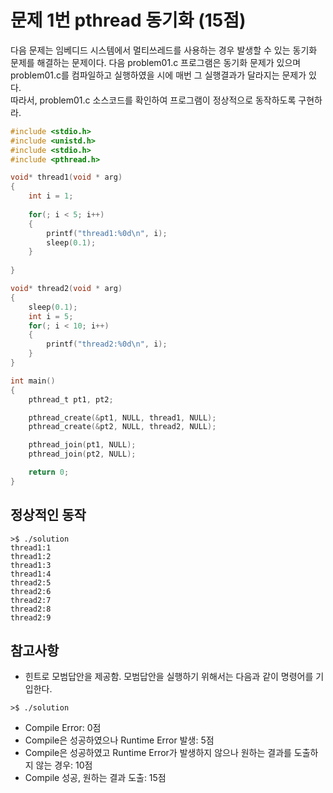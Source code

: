 # 문제 1번 pthread 동기화 (15점)
다음 문제는 임베디드 시스템에서 멀티쓰레드를 사용하는 경우 발생할 수 있는 동기화 문제를 해결하는 문제이다. 다음 problem01.c 프로그램은 동기화 문제가 있으며 problem01.c를 컴파일하고 실행하였을 시에 매번 그 실행결과가 달라지는 문제가 있다.  
따라서, problem01.c 소스코드를 확인하여 프로그램이 정상적으로 동작하도록 구현하라. 

```C
#include <stdio.h>
#include <unistd.h>
#include <stdio.h>
#include <pthread.h>

void* thread1(void * arg)
{
	int i = 1;
	
	for(; i < 5; i++)
	{
		printf("thread1:%0d\n", i);		
		sleep(0.1);
	}
	
}

void* thread2(void * arg)
{
	sleep(0.1);
	int i = 5;
	for(; i < 10; i++)
	{
		printf("thread2:%0d\n", i);		
	}
}

int main()
{
	pthread_t pt1, pt2;

	pthread_create(&pt1, NULL, thread1, NULL);
	pthread_create(&pt2, NULL, thread2, NULL);

	pthread_join(pt1, NULL);
	pthread_join(pt2, NULL);

	return 0;
}
```

## 정상적인 동작
```
>$ ./solution
thread1:1
thread1:2
thread1:3
thread1:4
thread2:5
thread2:6
thread2:7
thread2:8
thread2:9
```

## 참고사항
- 힌트로 모범답안을 제공함. 모범답안을 실행하기 위해서는 다음과 같이 명령어를 기입한다. 
```
>$ ./solution
```
- Compile Error: 0점
- Compile은 성공하였으나 Runtime Error 발생: 5점
- Compile은 성공하였고 Runtime Error가 발생하지 않으나 원하는 결과를 도출하지 않는 경우: 10점
- Compile 성공, 원하는 결과 도출: 15점